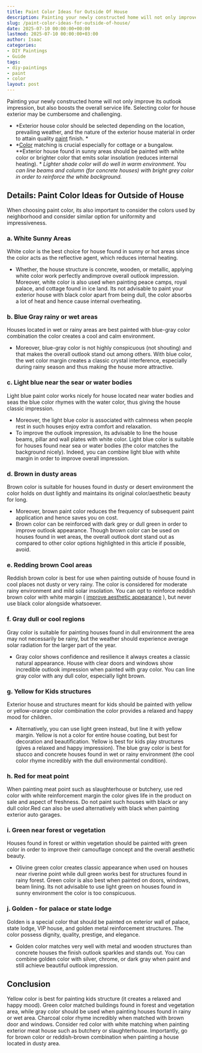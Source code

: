 ```yaml
---
title: Paint Color Ideas for Outside Of House
description: Painting your newly constructed home will not only improve its outlook impression, but also boosts the overall service life.
slug: /paint-color-ideas-for-outside-of-house/
date: 2025-07-10 00:00:00+00:00
lastmod: 2025-07-10 00:00:00+03:00
author: Isaac
categories:
- DIY Paintings
- Guide
tags:
- diy-paintings
- paint
- color
layout: post
---
```

Painting your newly constructed home will not only improve its outlook impression, but also boosts the overall service life. Selecting color for house exterior may be cumbersome and challenging.
- *Exterior house color should be selected depending on the location, prevailing weather, and the nature of the exterior house material in order to attain quality [paint](https://pestpolicy.com/airless-paint-sprayer-tips/) finish. *
- *[Color](https://pestpolicy.com/paint-colors-to-brighten-a-dark-room/) matching is crucial especially for cottage or a bungalow. **Exterior house found in sunny areas should be painted with white color or brighter color that emits solar insolation (reduces internal heating). *
*Lighter shade color will do well in warm environment. You can line beams and column (for concrete houses) with bright grey color in order to reinforce the white background.*

## Details: Paint Color Ideas for Outside of House
When choosing paint color, its also important to consider the colors used by neighborhood and consider similar option for uniformity and impressiveness.

### a. White  Sunny Areas
White color is the best choice for house found in sunny or hot areas since the color acts as the reflective agent, which reduces internal heating.
- Whether, the house structure is concrete, wooden, or metallic, applying white color work perfectly andimprove overall outlook impression.
Moreover, white color is also used when painting peace camps, royal palace, and cottage found in ice land. Its not advisable to paint your exterior house with black color  apart from being dull, the color absorbs a lot of heat and hence cause internal overheating.
### b. Blue Gray  rainy or wet areas
Houses located in wet or rainy areas are best painted with blue-gray color combination  the color creates a cool and calm environment.
- Moreover, blue-gray color is not highly conspicuous (not shouting) and that makes the overall outlook stand out among others.
With blue color, the wet color margin creates a classic crystal interference, especially during rainy season and thus making the house more attractive.
### c. Light blue  near the sear or water bodies
Light blue paint color works nicely for house located near water bodies and seas  the blue color rhymes with the water color, thus giving the house classic impression.
- Moreover, the light blue color is associated with calmness  when people rest in such houses enjoy extra comfort and relaxation.
- To improve the outlook impression, its advisable to line the house beams, pillar and wall plates with white color.
Light blue color is suitable for houses found near sea or water bodies (the color matches the background nicely).
Indeed, you can combine light blue with white margin in order to improve overall impression.
### d. Brown  in dusty areas
Brown color is suitable for houses found in dusty or desert environment  the color holds on dust lightly and maintains its original color/aesthetic beauty for long.
- Moreover, brown paint color reduces the frequency of subsequent paint application and hence saves you on cost.
- Brown color can be reinforced with dark grey or dull green in order to improve outlook appearance.
Though brown color can be used on houses found in wet areas, the overall outlook dont stand out as compared to other color options highlighted in this article  if possible, avoid.
### e. Redding brown  Cool areas
Reddish brown color is best for use when painting outside of house found in cool places  not dusty or very rainy.
The color is considered for moderate rainy environment and mild solar insolation.
You can opt to reinforce reddish brown color with white margin (
[improve aesthetic appearance](https://pestpolicy.com/how-to-paint-popcorn-ceiling/)
), but never use black color alongside whatsoever.

### f. Gray  dull or cool regions
Gray color is suitable for painting houses found in dull environment  the area may not necessarily be rainy, but the weather should experience average solar radiation for the larger part of the year.
- Gray color shows confidence and resilience  it always creates a classic natural appearance.
House with clear doors and windows show incredible outlook impression when painted with gray color. You can line gray color with any dull color, especially light brown.
### g. Yellow  for Kids structures
Exterior house and structures meant for kids should be painted with yellow or yellow-orange color combination  the color provides a relaxed and happy mood for children.
- Alternatively, you can use light green instead, but line it with yellow margin. Yellow is not a color for entire house coating, but best for decoration and beautification.
Yellow is best for kids play structures (gives a relaxed and happy impression). The blue gray color is best for stucco and concrete houses found in wet or rainy environment (the cool color rhyme incredibly with the dull environmental condition).
### h. Red  for meat point
When painting meat point such as slaughterhouse or butchery, use red color with white reinforcement margin  the color gives life in the product on sale and aspect of freshness.
Do not paint such houses with black or any dull color.Red can also be used alternatively with black when painting exterior auto garages.
### i. Green  near forest or vegetation
Houses found in forest or within vegetation should be painted with green color in order to improve their camouflage concept and the overall aesthetic beauty.
- Olivine green color creates classic appearance when used on houses near riverine point while dull green works best for structures found in rainy forest.
Green color is also best when painted on doors, windows, beam lining. Its not advisable to use light green on houses found in sunny environment  the color is too conspicuous.
### j. Golden - for palace or state lodge
Golden is a special color that should be painted on exterior wall of palace, state lodge, VIP house, and golden metal reinforcement structures. The color possess dignity, quality, prestige, and elegance.
- Golden color matches very well with metal and wooden structures than concrete houses  the finish outlook sparkles and stands out.
You can combine golden color with silver, chrome, or dark gray when paint and still achieve beautiful outlook impression.
## Conclusion
Yellow color is best for painting kids structure (it creates a relaxed and happy mood). Green color matched buildings found in forest and vegetation area, while gray color should be used when painting houses found in rainy or wet area.
Charcoal color rhyme incredibly when matched with brown door and windows. Consider red color with white matching when painting exterior meat house such as butchery or slaughterhouse.
Importantly, go for brown color or reddish-brown combination when painting a house located in dusty area.
